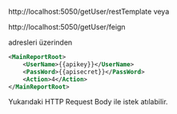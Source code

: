 http://localhost:5050/getUser/restTemplate
veya

http://localhost:5050/getUser/feign

adresleri üzerinden 
```xml
<MainReportRoot>
    <UserName>{{apikey}}</UserName>
    <PassWord>{{apisecret}}</PassWord>
    <Action>4</Action>
</MainReportRoot>
```
Yukarıdaki HTTP Request Body ile istek atılabilir.

